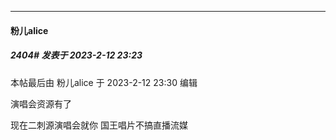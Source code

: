 
*****

####  粉儿alice  
##### 2404#       发表于 2023-2-12 23:23

 本帖最后由 粉儿alice 于 2023-2-12 23:30 编辑 

演唱会资源有了

现在二刺源演唱会就你 国王唱片不搞直播流媒

